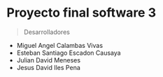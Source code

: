 # Proyecto final software 3
> Desarrolladores
- Miguel Angel Calambas Vivas
- Esteban Santiago Escadon Causaya
- Julian David Meneses
- Jesus David Iles Pena
